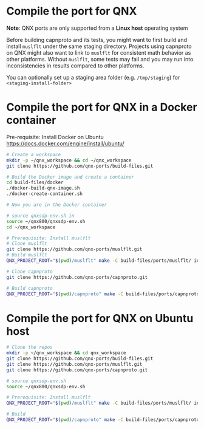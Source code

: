 # Compile the port for QNX

**Note**: QNX ports are only supported from a **Linux host** operating system

Before building capnproto and its tests, you might want to first build and install `muslflt`
under the same staging directory. Projects using capnproto on QNX might also want to link to
`muslflt` for consistent math behavior as other platforms. Without `muslflt`, some tests
may fail and you may run into inconsistencies in results compared to other platforms.

You can optionally set up a staging area folder (e.g. `/tmp/staging`) for `<staging-install-folder>`

# Compile the port for QNX in a Docker container

Pre-requisite: Install Docker on Ubuntu https://docs.docker.com/engine/install/ubuntu/
```bash
# Create a workspace
mkdir -p ~/qnx_workspace && cd ~/qnx_workspace
git clone https://github.com/qnx-ports/build-files.git

# Build the Docker image and create a container
cd build-files/docker
./docker-build-qnx-image.sh
./docker-create-container.sh

# Now you are in the Docker container

# source qnxsdp-env.sh in
source ~/qnx800/qnxsdp-env.sh
cd ~/qnx_workspace

# Prerequisite: Install muslflt
# Clone muslflt
git clone https://github.com/qnx-ports/muslflt.git
# Build muslflt
QNX_PROJECT_ROOT="$(pwd)/muslflt" make -C build-files/ports/muslflt/ install -j4

# Clone capnproto
git clone https://github.com/qnx-ports/capnproto.git

# Build capnproto
QNX_PROJECT_ROOT="$(pwd)/capnproto" make -C build-files/ports/capnproto/ install -j4
```

# Compile the port for QNX on Ubuntu host
```bash
# Clone the repos
mkdir -p ~/qnx_workspace && cd qnx_workspace
git clone https://github.com/qnx-ports/build-files.git
git clone https://github.com/qnx-ports/muslflt.git
git clone https://github.com/qnx-ports/capnproto.git

# source qnxsdp-env.sh
source ~/qnx800/qnxsdp-env.sh

# Prerequisite: Install muslflt
QNX_PROJECT_ROOT="$(pwd)/muslflt" make -C build-files/ports/muslflt/ install -j4

# Build
QNX_PROJECT_ROOT="$(pwd)/capnproto" make -C build-files/ports/capnproto/ install -j4
```
